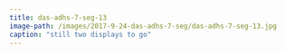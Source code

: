 ```yaml
---
title: das-adhs-7-seg-13
image-path: /images/2017-9-24-das-adhs-7-seg/das-adhs-7-seg-13.jpg
caption: "still two displays to go"
---
```

